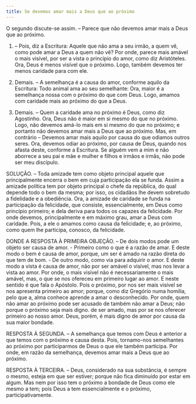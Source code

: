 ```yaml
---
title: Se devemos amar mais a Deus que ao próximo
---
```


O segundo discute-se assim. – Parece que não devemos amar mais a Deus que ao próximo.  

1. – Pois, diz a Escritura: Aquele que não ama a seu irmão, a quem vê, como pode amar a Deus a quem não vê? Por onde, parece mais amável o mais visível, por ser a vista o princípio do amor, como diz Aristóteles. Ora, Deus é menos visível que o próximo. Logo, também devemos ter menos caridade para com ele.  

2. Demais. – A semelhança é a causa do amor, conforme aquilo da Escritura: Todo animal ama ao seu semelhante: Ora, maior é a semelhança nossa com o próximo do que com Deus. Logo, amamos com caridade mais ao próximo do que a Deus.  

3. Demais. – Quem a caridade ama no próximo é Deus, como diz Agostinho. Ora, Deus não é maior em si mesmo do que no próximo. Logo, não devemos amá-lo mais em si mesmo do que no próximo; e portanto não devemos amar mais a Deus que ao próximo.  Mas, em contrário – Devemos amar mais aquilo por causa do que odiamos outros seres. Ora, devemos odiar ao próximo, por causa de Deus, quando nos afasta deste, conforme a Escritura. Se alguém vem a mim e não aborrece a seu pai e mãe e mulher e filhos e irmãos e irmãs, não pode ser meu discípulo.  

SOLUÇÃO. – Toda amizade tem como objeto principal aquele que principalmente encerra o bem em cuja participação ela se funda. Assim a amizade política tem por objeto principal o chefe da república, do qual depende todo o bem da mesma; por isso, os cidadãos lhe devem sobretudo a fidelidade e a obediência. Ora, a amizade de caridade se funda na participação da felicidade, que consiste, essencialmente, em Deus como princípio primeiro; e dela deriva para todos os capazes da felicidade. Por onde devemos, principalmente e em máximo grau, amar a Deus com caridade. Pois, a ele o amamos como causa da felicidade; e, ao próximo, como quem lhe participa, conosco, da felicidade.  

DONDE A RESPOSTA À PRIMEIRA OBJEÇÃO. – De dois modos pode um objeto ser causa de amor. - Primeiro como o que é a razão de amar. E deste modo o bem é causa de amor, porque, um ser é amado na razão direta do que tem de bom. - De outro modo, como via para adquirir o amor. E deste modo a vista é causa de amor, não por ser amável o visível, mas nos levar a vista ao amor. Por onde, o mais visível não é necessariamente o mais amável, mas, o que se nos ofereceu em primeiro lugar ao amor. E neste sentido é que fala o Apóstolo. Pois o próximo, por nos ser mais visível se nos apresenta primeiro ao amor; porque, como diz Gregório numa homilia, pelo que a, alma conhece aprende a amar o desconhecido. Por onde, quem não amar ao próximo pode ser acusado de também não amar a Deus; não porque o próximo seja mais digno. de ser amado, mas por se nos oferecer primeiro ao nosso amor. Deus, porém, é mais digno de amor por causa da sua maior bondade.  

RESPOSTA À SEGUNDA. – A semelhança que temos com Deus é anterior a que temos com o próximo e causa desta. Pois, tornamo-nos semelhantes ao próximo por participarmos de Deus o que ele também participa. Por onde, em razão da semelhança, devemos amar mais a Deus que ao próximo.  

RESPOSTA À TERCEIRA. – Deus, considerado na sua substância, é sempre o mesmo, esteja em que ser estiver; porque não fica diminuído por estar em algum. Mas nem por isso tem o próximo a bondade de Deus como ele mesmo a tem; pois Deus a tem essencialmente e o próximo, participativamente.